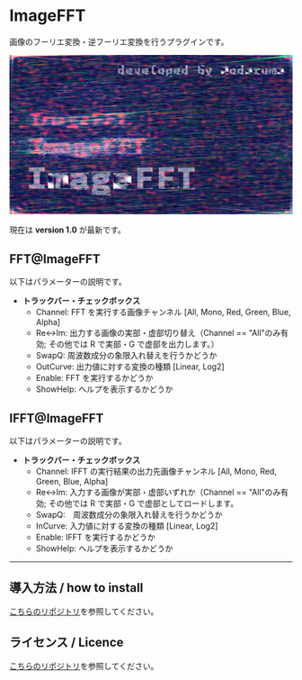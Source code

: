 # ImageFFT

画像のフーリエ変換・逆フーリエ変換を行うプラグインです。

![ImageFFT](https://github.com/Aodaruma/ImageFFT/blob/main/thumnbnail.png?raw=true)

現在は **version 1.0** が最新です。

## FFT@ImageFFT

以下はパラメーターの説明です。

-   **トラックバー・チェックボックス**
    -   Channel: FFT を実行する画像チャンネル [All, Mono, Red, Green, Blue, Alpha]
    -   Re<->Im: 出力する画像の実部・虚部切り替え（Channel == "All"のみ有効; その他では R で実部・G で虚部を出力します。）
    -   SwapQ: 周波数成分の象限入れ替えを行うかどうか
    -   OutCurve: 出力値に対する変換の種類 [Linear, Log2]
    -   Enable: FFT を実行するかどうか
    -   ShowHelp: ヘルプを表示するかどうか

## IFFT@ImageFFT

以下はパラメーターの説明です。

-   **トラックバー・チェックボックス**
    -   Channel: IFFT の実行結果の出力先画像チャンネル [All, Mono, Red, Green, Blue, Alpha]
    -   Re<->Im: 入力する画像が実部・虚部いずれか（Channel == \"All\"のみ有効; その他では R で実部・G で虚部としてロードします。
    -   SwapQ:　周波数成分の象限入れ替えを行うかどうか
    -   InCurve: 入力値に対する変換の種類 [Linear, Log2]
    -   Enable: IFFT を実行するかどうか
    -   ShowHelp: ヘルプを表示するかどうか

---

## 導入方法 / how to install

[こちらのリポジトリ](https://github.com/Aodaruma/Aodaruma-AviUtl-Script)を参照してください。

## ライセンス / Licence

[こちらのリポジトリ](https://github.com/Aodaruma/Aodaruma-AviUtl-Script)を参照してください。
